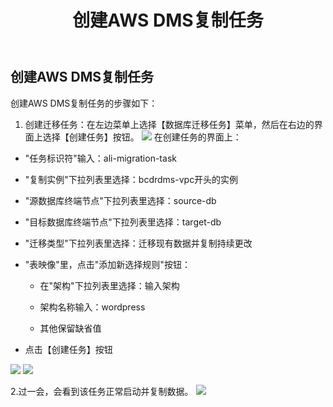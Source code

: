 ﻿---
title: "创建AWS DMS复制任务"
chapter: false
weight: 52
---

## 创建AWS DMS复制任务

创建AWS DMS复制任务的步骤如下：

1. 创建迁移任务：在左边菜单上选择【数据库迁移任务】菜单，然后在右边的界面上选择【创建任务】按钮。
![](/images/DataSyncWithDMS/createTask1.png)
在创建任务的界面上：

* "任务标识符"输入：ali-migration-task

* "复制实例"下拉列表里选择：bcdrdms-vpc开头的实例

* "源数据库终端节点"下拉列表里选择：source-db

* "目标数据库终端节点"下拉列表里选择：target-db

* "迁移类型"下拉列表里选择：迁移现有数据并复制持续更改

* "表映像"里，点击"添加新选择规则"按钮：

  * 在"架构"下拉列表里选择：输入架构

  * 架构名称输入：wordpress

  * 其他保留缺省值

* 点击【创建任务】按钮

![](/images/DataSyncWithDMS/createTask2.png)
![](/images/DataSyncWithDMS/createTask3.png)

2.过一会，会看到该任务正常启动并复制数据。
![](/images/DataSyncWithDMS/createTask4.png)







